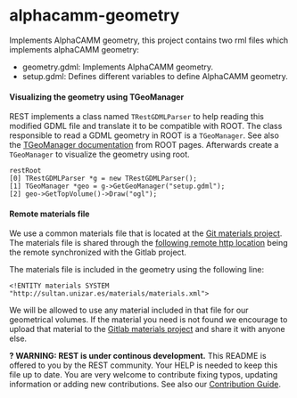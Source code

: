 # alphacamm-geometry 

Implements AlphaCAMM geometry, this project contains two rml files which implements alphaCAMM geometry:

- geometry.gdml: Implements AlphaCAMM geometry.
- setup.gdml: Defines different variables to define AlphaCAMM geometry.

#### Visualizing the geometry using TGeoManager

REST implements a class named `TRestGDMLParser` to help reading this modified GDML file and translate it to be compatible with ROOT. The class responsible to read a GDML geometry in ROOT is a `TGeoManager`. See also the [TGeoManager documentation](https://root.cern/doc/v606/classTGeoManager.html) from ROOT pages. Afterwards create a `TGeoManager` to visualize the geometry using root.

```
restRoot
[0] TRestGDMLParser *g = new TRestGDMLParser();
[1] TGeoManager *geo = g->GetGeoManager("setup.gdml");
[2] geo->GetTopVolume()->Draw("ogl");
```

#### Remote materials file

We use a common materials file that is located at the [Git materials project](https://lfna.unizar.es/rest-development/materials). The materials file is shared through the [following remote http location](https://sultan.unizar.es/materials/materials.xml) being the remote synchronized with the Gitlab project.

The materials file is included in the geometry using the following line:

```
<!ENTITY materials SYSTEM "http://sultan.unizar.es/materials/materials.xml">
```

We will be allowed to use any material included in that file for our geometrical volumes. If the material you need is not found we encourage to upload that material to the [Gitlab materials project](https://lfna.unizar.es/rest-development/materials) and share it with anyone else.

**? WARNING: REST is under continous development.** This README is offered to you by the REST community. Your HELP is needed to keep this file up to date. You are very welcome to contribute fixing typos, updating information or adding new contributions. See also our [Contribution Guide](https://lfna.unizar.es/rest-development/REST_v2/-/blob/master/CONTRIBUTING.md).


